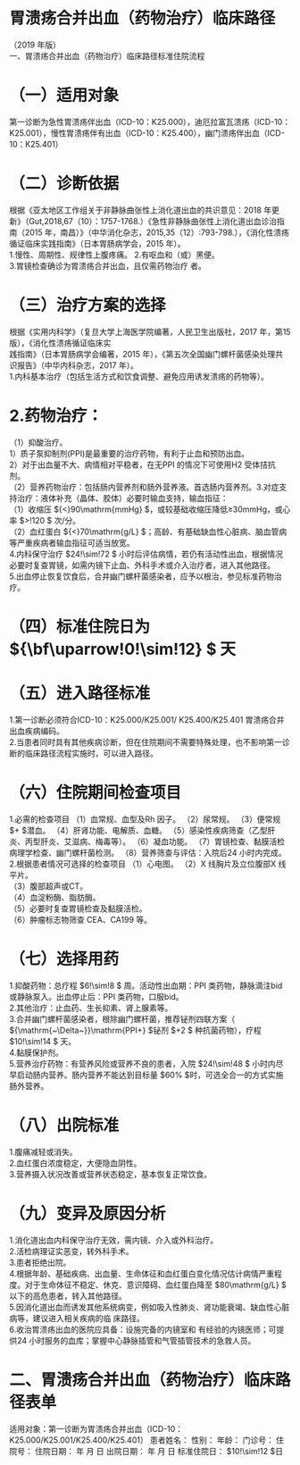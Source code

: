 # 胃溃疡合并出血（药物治疗）临床路径  
（2019 年版）  
一、胃溃疡合并出血（药物治疗）临床路径标准住院流程  
# （一）适用对象  
第一诊断为急性胃溃疡伴出血（ICD-10：K25.000），迪厄拉富瓦溃疡（ICD-10：K25.001），慢性胃溃疡伴有出血（ICD-10：K25.400），幽门溃疡伴出血（ICD-10：K25.401）  
# （二）诊断依据  
根据《亚太地区工作组关于非静脉曲张性上消化道出血的共识意见：2018 年更新》（Gut,2018,67（10）：1757-1768.）《急性非静脉曲张性上消化道出血诊治指南（2015 年，南昌）》（中华消化杂志，2015,35（12）:793-798.），《消化性溃疡循证临床实践指南》（日本胃肠病学会，2015 年）。  
1.慢性、周期性、规律性上腹疼痛。 2.有呕血和（或）黑便。  
3.胃镜检查确诊为胃溃疡合并出血，且仅需药物治疗 者。  
# （三）治疗方案的选择  
根据《实用内科学》（复旦大学上海医学院编著，人民卫生出版社，2017 年，第15 版），《消化性溃疡循证临床实  
践指南》（日本胃肠病学会编著，2015 年），《第五次全国幽门螺杆菌感染处理共识报告》（中华内科杂志，2017 年）。  
1.内科基本治疗（包括生活方式和饮食调整、避免应用诱发溃疡的药物等）。  
# 2.药物治疗：  
（1）抑酸治疗。  
1）质子泵抑制剂(PPI)是最重要的治疗药物，有利于止血和预防出血。  
2）对于出血量不大、病情相对平稳者，在无PPI 的情况下可使用H2 受体拮抗剂。  
（2）营养药物治疗：包括肠内营养剂和肠外营养液。首选肠内营养剂。3.对症支持治疗：液体补充（晶体、胶体）必要时输血支持，输血指征：  
（1）收缩压 ${<}90\mathrm{mmHg} $，或较基础收缩压降低≥30mmHg，或心率 $>\!120 $ 次/分。  
（2）血红蛋白 ${<}70\mathrm{g/L} $；高龄、有基础缺血性心脏病、脑血管病等严重疾病者输血指征可适当放宽。  
4.内科保守治疗 $24\!\sim\!72 $ 小时后评估病情，若仍有活动性出血，根据情况必要时复查胃镜，如需内镜下止血、外科手术或介入治疗者，进入其他路径。  
5.出血停止恢复饮食后，合并幽门螺杆菌感染者，应予以根治，参见标准药物治疗。  
# （四）标准住院日为 ${\bf\uparrow\!0\!\sim\!12} $ 天  
# （五）进入路径标准  
1.第一诊断必须符合ICD-10：K25.000/K25.001/ K25.400/K25.401 胃溃疡合并出血疾病编码。  
2.当患者同时具有其他疾病诊断，但在住院期间不需要特殊处理，也不影响第一诊断的临床路径流程实施时，可以进入路径。  
# （六）住院期间检查项目  
1.必需的检查项目 （1）血常规、血型及Rh 因子。 （2）尿常规。 （3）便常规 $+ $潜血。 （4）肝肾功能、电解质、血糖。 （5）感染性疾病筛查（乙型肝炎、丙型肝炎、艾滋病、梅毒等）。 （6）凝血功能。 （7）胃镜检查、黏膜活检病理学检查、幽门螺杆菌检测。 （8）营养筛查与评估：入院后24 小时内完成。 2.根据患者情况可选择的检查项目 （1）心电图。 （2）X 线胸片及立位腹部X 线平片。  
（3）腹部超声或CT。  
（4）血淀粉酶、脂肪酶。  
（5）必要时复查胃镜检查及黏膜活检。  
（6）肿瘤标志物筛查 CEA、CA199 等。  
# （七）选择用药  
1.抑酸药物：总疗程 $6\!\sim\!8 $ 周。活动性出血期：PPI 类药物，静脉滴注bid 或静脉泵入。出血停止后：PPI 类药物，口服bid。  
2.其他治疗：止血药、生长抑素、肾上腺素等。  
3.合并幽门螺杆菌感染者，根除幽门螺杆菌，推荐铋剂四联方案（ ${\mathrm{~\Delta~}}\mathrm{PPI+} $铋剂 $+2 $ 种抗菌药物），疗程 $10\!\sim\!14 $ 天。  
4.黏膜保护剂。  
5.营养治疗药物：有营养风险或营养不良的患者，入院 $24\!\sim\!48 $ 小时内尽早启动肠内营养。肠内营养不能达到目标量 $60\% $时，可选全合一的方式实施肠外营养。  
# （八）出院标准  
1.腹痛减轻或消失。  
2.血红蛋白浓度稳定，大便隐血阴性。  
3.营养摄入状况改善或营养状态稳定，基本恢复正常饮食。  
# （九）变异及原因分析  
1.消化道出血内科保守治疗无效，需内镜、介入或外科治疗。  
2.活检病理证实恶变，转外科手术。  
3.患者拒绝出院。  
4.根据年龄、基础疾病、出血量、生命体征和血红蛋白变化情况估计病情严重程度。对于生命体征不稳定、休克、意识障碍、血红蛋白降至 $80\mathrm{g/L} $ 以下的高危患者，转入其他路径。  
5.因消化道出血而诱发其他系统病变，例如吸入性肺炎、肾功能衰竭、缺血性心脏病等，建议进入相关疾病的临 床路径。  
6.收治胃溃疡出血的医院应具备：设施完备的内镜室和 有经验的内镜医师；可提供24 小时服务的血库；掌握中心静脉插管和气管插管技术的急救人员。  
# 二、胃溃疡合并出血（药物治疗）临床路径表单  
适用对象：第一诊断为胃溃疡合并出血（ICD-10：K25.000/K25.001/K25.400/K25.401） 患者姓名：           性别：       年龄：       门诊号：        住院号：             住院日期：    年    月    日  出院日期：    年    月   日  标准住院日： $10\!\sim\!12 $日  
